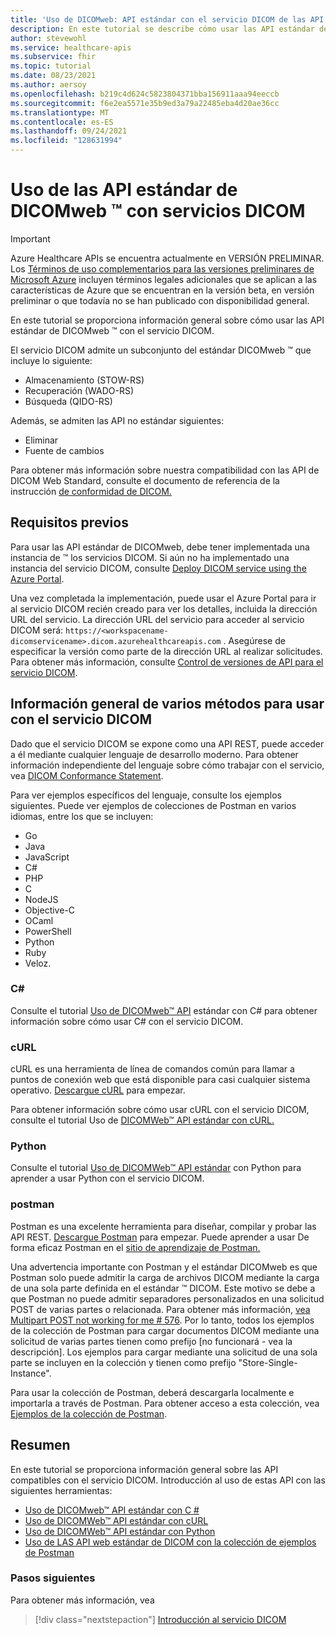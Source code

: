 ```yaml
---
title: 'Uso de DICOMweb: API estándar con el servicio DICOM de las API de Azure Healthcare'
description: En este tutorial se describe cómo usar las API estándar de DICOMweb con el servicio DICOM.
author: stevewohl
ms.service: healthcare-apis
ms.subservice: fhir
ms.topic: tutorial
ms.date: 08/23/2021
ms.author: aersoy
ms.openlocfilehash: b219c4d624c5823804371bba156911aaa94eeccb
ms.sourcegitcommit: f6e2ea5571e35b9ed3a79a22485eba4d20ae36cc
ms.translationtype: MT
ms.contentlocale: es-ES
ms.lasthandoff: 09/24/2021
ms.locfileid: "128631994"
---
```

# <a name="using-dicomwebtradestandard-apis-with-dicom-services"></a>Uso de las API estándar de DICOMweb &trade; con servicios DICOM

> [!IMPORTANT]
> Azure Healthcare APIs se encuentra actualmente en VERSIÓN PRELIMINAR. Los [Términos de uso complementarios para las versiones preliminares de Microsoft Azure](https://azure.microsoft.com/support/legal/preview-supplemental-terms/) incluyen términos legales adicionales que se aplican a las características de Azure que se encuentran en la versión beta, en versión preliminar o que todavía no se han publicado con disponibilidad general.

En este tutorial se proporciona información general sobre cómo usar las API estándar de DICOMweb &trade; con el servicio DICOM.

El servicio DICOM admite un subconjunto del estándar DICOMweb &trade; que incluye lo siguiente:

* Almacenamiento (STOW-RS)
* Recuperación (WADO-RS)
* Búsqueda (QIDO-RS)

Además, se admiten las API no estándar siguientes:

* Eliminar
* Fuente de cambios

Para obtener más información sobre nuestra compatibilidad con las API de DICOM Web Standard, consulte el documento de referencia de la instrucción [de conformidad de DICOM.](dicom-services-conformance-statement.md)

## <a name="prerequisites"></a>Requisitos previos

Para usar las API estándar de DICOMweb, debe tener implementada una instancia de &trade; los servicios DICOM. Si aún no ha implementado una instancia del servicio DICOM, consulte [Deploy DICOM service using the Azure Portal](deploy-dicom-services-in-azure.md).

Una vez completada la implementación, puede usar el Azure Portal para ir al servicio DICOM recién creado para ver los detalles, incluida la dirección URL del servicio. La dirección URL del servicio para acceder al servicio DICOM será: ```https://<workspacename-dicomservicename>.dicom.azurehealthcareapis.com``` . Asegúrese de especificar la versión como parte de la dirección URL al realizar solicitudes. Para obtener más información, consulte [Control de versiones de API para el servicio DICOM](api-versioning-dicom-service.md).

## <a name="overview-of-various-methods-to-use-with-dicom-service"></a>Información general de varios métodos para usar con el servicio DICOM

Dado que el servicio DICOM se expone como una API REST, puede acceder a él mediante cualquier lenguaje de desarrollo moderno. Para obtener información independiente del lenguaje sobre cómo trabajar con el servicio, vea [DICOM Conformance Statement](dicom-services-conformance-statement.md).

Para ver ejemplos específicos del lenguaje, consulte los ejemplos siguientes. Puede ver ejemplos de colecciones de Postman en varios idiomas, entre los que se incluyen:

* Go 
* Java 
* JavaScript 
* C# 
* PHP 
* C 
* NodeJS
* Objective-C
* OCaml
* PowerShell
* Python
* Ruby 
* Veloz.

### <a name="c"></a>C#

Consulte el tutorial [Uso de DICOMweb™ API](dicomweb-standard-apis-c-sharp.md) estándar con C# para obtener información sobre cómo usar C# con el servicio DICOM.

### <a name="curl"></a>cURL

cURL es una herramienta de línea de comandos común para llamar a puntos de conexión web que está disponible para casi cualquier sistema operativo. [Descargue cURL](https://curl.haxx.se/download.html) para empezar.

Para obtener información sobre cómo usar cURL con el servicio DICOM, consulte el tutorial Uso de [DICOMWeb™ API estándar con cURL.](dicomweb-standard-apis-curl.md)

### <a name="python"></a>Python

Consulte el tutorial [Uso de DICOMWeb™ API estándar](dicomweb-standard-apis-python.md) con Python para aprender a usar Python con el servicio DICOM.

### <a name="postman"></a>postman

Postman es una excelente herramienta para diseñar, compilar y probar las API REST. [Descargue Postman](https://www.postman.com/downloads/) para empezar. Puede aprender a usar De forma eficaz Postman en el [sitio de aprendizaje de Postman.](https://learning.postman.com/)

Una advertencia importante con Postman y el estándar DICOMweb es que Postman solo puede admitir la carga de archivos DICOM mediante la carga de una sola parte definida en el estándar &trade; DICOM. Este motivo se debe a que Postman no puede admitir separadores personalizados en una solicitud POST de varias partes o relacionada. Para obtener más información, [vea Multipart POST not working for me # 576](https://github.com/postmanlabs/postman-app-support/issues/576). Por lo tanto, todos los ejemplos de la colección de Postman para cargar documentos DICOM mediante una solicitud de varias partes tienen como prefijo [no funcionará - vea la descripción]. Los ejemplos para cargar mediante una solicitud de una sola parte se incluyen en la colección y tienen como prefijo "Store-Single-Instance".

Para usar la colección de Postman, deberá descargarla localmente e importarla a través de Postman. Para obtener acceso a esta colección, vea [Ejemplos de la colección de Postman](https://github.com/microsoft/dicom-server/blob/main/docs/resources/Conformance-as-Postman.postman_collection.json).

## <a name="summary"></a>Resumen

En este tutorial se proporciona información general sobre las API compatibles con el servicio DICOM. Introducción al uso de estas API con las siguientes herramientas:

- [Uso de DICOMweb™ API estándar con C #](dicomweb-standard-apis-c-sharp.md)
- [Uso de DICOMWeb™ API estándar con cURL](dicomweb-standard-apis-curl.md)
- [Uso de DICOMWeb™ API estándar con Python](dicomweb-standard-apis-python.md)
- [Uso de LAS API web estándar de DICOM con la colección de ejemplos de Postman](https://github.com/microsoft/dicom-server/blob/main/docs/resources/Conformance-as-Postman.postman_collection.json)

### <a name="next-steps"></a>Pasos siguientes

Para obtener más información, vea

>[!div class="nextstepaction"]
>[Introducción al servicio DICOM](dicom-services-overview.md)
